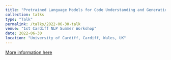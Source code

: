 ```yaml
---
title: "Pretrained Language Models for Code Understanding and Generation"
collection: talks
type: "Talk"
permalink: /talks/2022-06-30-talk
venue: "1st Cardiff NLP Summer Workshop"
date: 2022-06-30
location: "University of Cardiff, Cardiff, Wales, UK"
---
```

[More information here](https://2022.cardiffnlpworkshop.org/)
